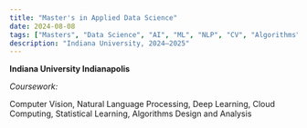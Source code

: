 ```yaml
---
title: "Master's in Applied Data Science"
date: 2024-08-08
tags: ["Masters", "Data Science", "AI", "ML", "NLP", "CV", "Algorithms"]
description: "Indiana University, 2024–2025"
---
```

**Indiana University Indianapolis**

*Coursework:* 

Computer Vision, Natural Language Processing, Deep Learning, Cloud Computing, Statistical Learning, Algorithms Design and Analysis
